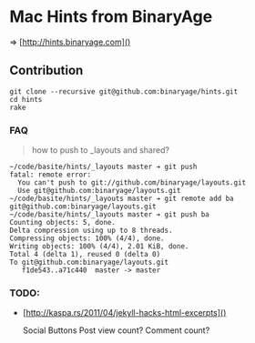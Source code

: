 # Mac Hints from BinaryAge

=> [http://hints.binaryage.com]() 

## Contribution

	git clone --recursive git@github.com:binaryage/hints.git
	cd hints
	rake

### FAQ

> how to push to _layouts and shared?

	~/code/basite/hints/_layouts master ➔ git push
	fatal: remote error: 
	  You can't push to git://github.com/binaryage/layouts.git
	  Use git@github.com:binaryage/layouts.git
	~/code/basite/hints/_layouts master ➔ git remote add ba git@github.com:binaryage/layouts.git
	~/code/basite/hints/_layouts master ➔ git push ba
	Counting objects: 5, done.
	Delta compression using up to 8 threads.
	Compressing objects: 100% (4/4), done.
	Writing objects: 100% (4/4), 2.01 KiB, done.
	Total 4 (delta 1), reused 0 (delta 0)
	To git@github.com:binaryage/layouts.git
	   f1de543..a71c440  master -> master


### TODO:

* [http://kaspa.rs/2011/04/jekyll-hacks-html-excerpts]()

    Social Buttons
    Post view count?
    Comment count?
    